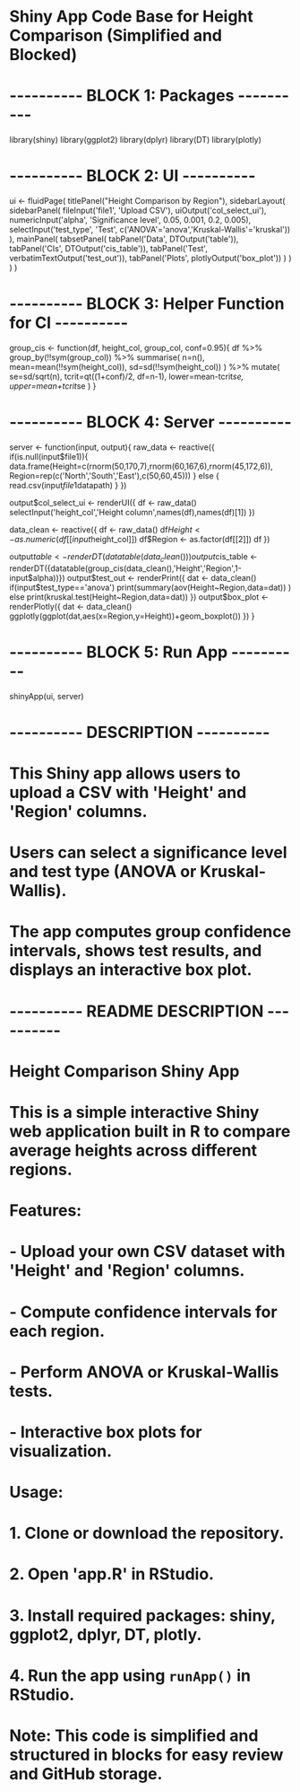 # Shiny App Code Base for Height Comparison (Simplified and Blocked)

# ---------- BLOCK 1: Packages ----------
library(shiny)
library(ggplot2)
library(dplyr)
library(DT)
library(plotly)

# ---------- BLOCK 2: UI ----------
ui <- fluidPage(
  titlePanel("Height Comparison by Region"),
  sidebarLayout(
    sidebarPanel(
      fileInput('file1', 'Upload CSV'),
      uiOutput('col_select_ui'),
      numericInput('alpha', 'Significance level', 0.05, 0.001, 0.2, 0.005),
      selectInput('test_type', 'Test', c('ANOVA'='anova','Kruskal-Wallis'='kruskal'))
    ),
    mainPanel(
      tabsetPanel(
        tabPanel('Data', DTOutput('table')),
        tabPanel('CIs', DTOutput('cis_table')),
        tabPanel('Test', verbatimTextOutput('test_out')), 
        tabPanel('Plots', plotlyOutput('box_plot'))
      )
    )
  )
)

# ---------- BLOCK 3: Helper Function for CI ----------
group_cis <- function(df, height_col, group_col, conf=0.95){
  df %>% group_by(!!sym(group_col)) %>% summarise(
    n=n(), mean=mean(!!sym(height_col)), sd=sd(!!sym(height_col))
  ) %>% mutate(
    se=sd/sqrt(n), tcrit=qt((1+conf)/2, df=n-1),
    lower=mean-tcrit*se, upper=mean+tcrit*se
  )
}

# ---------- BLOCK 4: Server ----------
server <- function(input, output){
  raw_data <- reactive({
    if(is.null(input$file1)){
      data.frame(Height=c(rnorm(50,170,7),rnorm(60,167,6),rnorm(45,172,6)),
                 Region=rep(c('North','South','East'),c(50,60,45)))
    } else {
      read.csv(input$file1$datapath)
    }
  })

  output$col_select_ui <- renderUI({
    df <- raw_data()
    selectInput('height_col','Height column',names(df),names(df)[1])
  })

  data_clean <- reactive({
    df <- raw_data()
    df$Height <- as.numeric(df[[input$height_col]])
    df$Region <- as.factor(df[[2]])
    df
  })

  output$table <- renderDT({datatable(data_clean())})
  output$cis_table <- renderDT({datatable(group_cis(data_clean(),'Height','Region',1-input$alpha))})
  output$test_out <- renderPrint({
    dat <- data_clean()
    if(input$test_type=='anova') print(summary(aov(Height~Region,data=dat)) )
    else print(kruskal.test(Height~Region,data=dat))
  })
  output$box_plot <- renderPlotly({
    dat <- data_clean()
    ggplotly(ggplot(dat,aes(x=Region,y=Height))+geom_boxplot())
  })
}

# ---------- BLOCK 5: Run App ----------
shinyApp(ui, server)

# ---------- DESCRIPTION ----------
# This Shiny app allows users to upload a CSV with 'Height' and 'Region' columns.
# Users can select a significance level and test type (ANOVA or Kruskal-Wallis).
# The app computes group confidence intervals, shows test results, and displays an interactive box plot.

# ---------- README DESCRIPTION ----------
# Height Comparison Shiny App
# 
# This is a simple interactive Shiny web application built in R to compare average heights across different regions.
# Features:
# - Upload your own CSV dataset with 'Height' and 'Region' columns.
# - Compute confidence intervals for each region.
# - Perform ANOVA or Kruskal-Wallis tests.
# - Interactive box plots for visualization.
# 
# Usage:
# 1. Clone or download the repository.
# 2. Open 'app.R' in RStudio.
# 3. Install required packages: shiny, ggplot2, dplyr, DT, plotly.
# 4. Run the app using `runApp()` in RStudio.
# 
# Note: This code is simplified and structured in blocks for easy review and GitHub storage.
